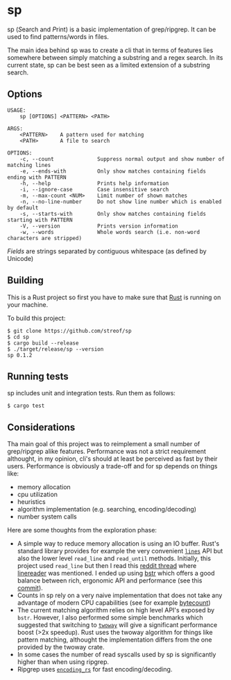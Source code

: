 # sp

sp (*S*earch and *P*rint) is a basic implementation of grep/ripgrep. It can be
used to find patterns/words in files.

The main idea behind sp was to create a cli that in terms of features lies somewhere
between simply matching a substring and a regex search. In its current state, sp can
be best seen as a limited extension of a substring search.

## Options

```
USAGE:
    sp [OPTIONS] <PATTERN> <PATH>

ARGS:
    <PATTERN>    A pattern used for matching
    <PATH>       A file to search

OPTIONS:
    -c, --count              Suppress normal output and show number of matching lines
    -e, --ends-with          Only show matches containing fields ending with PATTERN
    -h, --help               Prints help information
    -i, --ignore-case        Case insensitive search
    -m, --max-count <NUM>    Limit number of shown matches
    -n, --no-line-number     Do not show line number which is enabled by default
    -s, --starts-with        Only show matches containing fields starting with PATTERN
    -V, --version            Prints version information
    -w, --words              Whole words search (i.e. non-word characters are stripped)
```

*Fields* are strings separated by contiguous whitespace (as defined by Unicode)

## Building

This is a Rust project so first you have to make sure that [Rust](https://www.rust-lang.org/)
is running on your machine.

To build this project:

```
$ git clone https://github.com/streof/sp
$ cd sp
$ cargo build --release
$ ./target/release/sp --version
sp 0.1.2
```

## Running tests

sp includes unit and integration tests. Run them as follows:

```
$ cargo test
```

## Considerations

Tha main goal of this project was to reimplement a small number of grep/ripgrep
alike features. Performance was not a strict requirement althought, in my
opinion, cli's should at least be perceived as fast by their users. Performance
is obviously a trade-off and for sp depends on things like:

- memory allocation
- cpu utilization
- heuristics
- algorithm implementation (e.g. searching, encoding/decoding)
- number system calls

Here are some thoughts from the exploration phase:

- A simple way to reduce memory allocation is using an IO buffer. Rust's
standard library provides for example the very convenient [`lines`](https://doc.rust-lang.org/std/io/trait.BufRead.html#method.lines) API but also the lower level `read_line` and `read_until` methods. Initially, this
project used `read_line` but then I read this [reddit thread](https://www.reddit.com/r/rust/comments/cqpswx/processing_data_line_by_line_from_stdin_rust/) where [linereader](https://github.com/Freaky/rust-linereader)
was mentioned. I ended up using [bstr](https://github.com/BurntSushi/bstr) which
offers a good balance between rich, ergonomic API and performance (see this [commit](https://github.com/BurntSushi/bstr/commit/66dee497c8da16f397c1d0952e58dadf04b66b5c)).
- Counts in sp rely on a very naive implementation that does not take any
advantage of modern CPU capabilities (see for example [bytecount](https://github.com/llogiq/bytecount))
- The current matching algorithm relies on high level API's exposed by `bstr`.
However, I also performed some simple benchmarks which suggested that switching
to [`twoway`](https://github.com/bluss/twoway) will give a significant performance
boost (>2x speedup). Rust uses the twoway algorithm for things like pattern
matching, althought the implementation differs from the one provided by the twoway
crate.
- In some cases the number of read syscalls used by sp is significantly higher
than when using ripgrep.
- Ripgrep uses [`encoding_rs`](https://github.com/hsivonen/encoding_rs) for fast
encoding/decoding.
